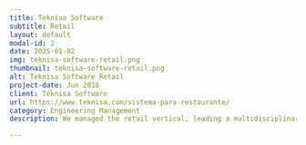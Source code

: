 ```yaml
---
title: Teknisa Software
subtitle: Retail
layout: default
modal-id: 2
date: 2025-01-02
img: teknisa-software-retail.png
thumbnail: teknisa-software-retail.png
alt: Teknisa Software Retail
project-date: Jun 2018
client: Teknisa Software
url: https://www.teknisa.com/sistema-para-restaurante/
category: Engineering Management
description: We managed the retail vertical, leading a multidisciplinary team of around 40 professionals and driving initiatives to improve product quality and operational efficiency. The company handled all aspects of team management, including hiring, onboarding, promotions, and terminations, fostering a safe and inclusive work environment. It developed and implemented methodologies to align team efforts with business goals, while collaborating closely with engineering teams to develop innovative features and improve product performance. Additionally, we led the design and evolution of internal products, focused on system architecture, and implemented strategies for adopting new technologies. The company also optimized product development processes, enhancing collaboration and promoting a strong DevOps culture.

---
```

